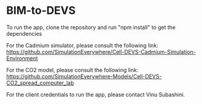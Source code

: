 # BIM-to-DEVS

To run the app, clone the repository and run "npm install" to get the dependencies

For the Cadmium simulator, please consult the following link:
https://github.com/SimulationEverywhere/Cell-DEVS-Cadmium-Simulation-Environment

For the CO2 model, please consult the following link:
https://github.com/SimulationEverywhere-Models/Cell-DEVS-CO2_spread_computer_lab

For the client credentials to run the app, please contact Vinu Subashini.
